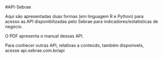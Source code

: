 #API-Sebrae

Aqui são apresentadas duas formas (em linguagem R e Python) para acesso as API disponibilizadas pelo Sebrae para indicadores/estatísticas de negócio.

O PDF apresenta o manual dessas API.

Para conhecer outras API, relativas a conteúdo, também disponívels, acesse api.sebrae.com.br/api
